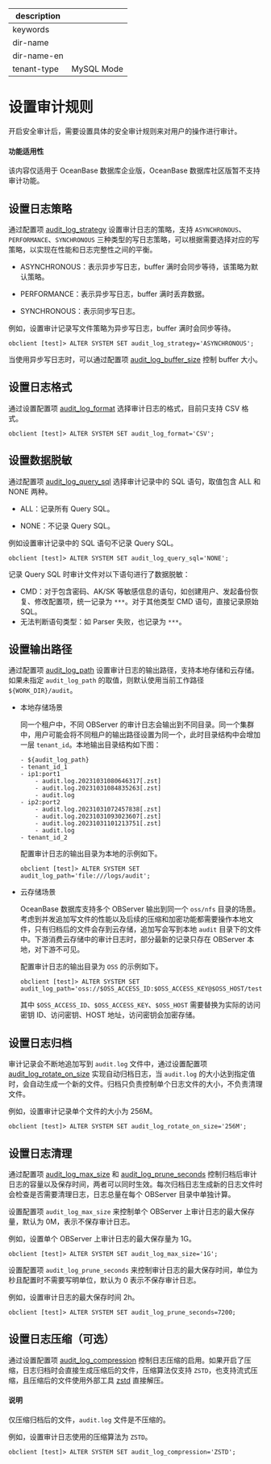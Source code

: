 |description||
|---|---|
|keywords||
|dir-name||
|dir-name-en||
|tenant-type|MySQL Mode|

# 设置审计规则

开启安全审计后，需要设置具体的安全审计规则来对用户的操作进行审计。

<main id="notice" >
  <h4>功能适用性</h4>
  <p>该内容仅适用于 OceanBase 数据库企业版，OceanBase 数据库社区版暂不支持审计功能。</p>
</main>

## 设置日志策略

通过配置项 [audit_log_strategy](../../../../700.reference/800.configuration-items-and-system-variables/100.system-configuration-items/400.tenant-level-configuration-items/295.audit_log_strategy.md) 设置审计日志的策略，支持 `ASYNCHRONOUS`、`PERFORMANCE`、`SYNCHRONOUS` 三种类型的写日志策略，可以根据需要选择对应的写策略，以实现在性能和日志完整性之间的平衡。

* ASYNCHRONOUS：表示异步写日志，buffer 满时会同步等待，该策略为默认策略。

* PERFORMANCE：表示异步写日志，buffer 满时丢弃数据。

* SYNCHRONOUS：表示同步写日志。

例如，设置审计记录写文件策略为异步写日志，buffer 满时会同步等待。

```shell
obclient [test]> ALTER SYSTEM SET audit_log_strategy='ASYNCHRONOUS';
```

当使用异步写日志时，可以通过配置项 [audit_log_buffer_size](../../../../700.reference/800.configuration-items-and-system-variables/100.system-configuration-items/400.tenant-level-configuration-items/210.audit_log_buffer_size.md) 控制 buffer 大小。

## 设置日志格式

通过设置配置项 [audit_log_format](../../../../700.reference/800.configuration-items-and-system-variables/100.system-configuration-items/400.tenant-level-configuration-items/240.audit_log_format.md) 选择审计日志的格式，目前只支持 CSV 格式。

```shell
obclient [test]> ALTER SYSTEM SET audit_log_format='CSV';
```

## 设置数据脱敏

通过配置项 [audit_log_query_sql](../../../../700.reference/800.configuration-items-and-system-variables/100.system-configuration-items/400.tenant-level-configuration-items/280.audit_log_query_sql.md) 选择审计记录中的 SQL 语句，取值包含 ALL 和 NONE 两种。

* ALL：记录所有 Query SQL。

* NONE：不记录 Query SQL。

例如设置审计记录中的 SQL 语句不记录 Query SQL。

```shell
obclient [test]> ALTER SYSTEM SET audit_log_query_sql='NONE';
```

记录 Query SQL 时审计文件对以下语句进行了数据脱敏：

* CMD：对于包含密码、AK/SK 等敏感信息的语句，如创建用户、发起备份恢复、修改配置项，统一记录为 `***`。对于其他类型 CMD 语句，直接记录原始 SQL。
* 无法判断语句类型：如 Parser 失败，也记录为 `***`。

## 设置输出路径

通过配置项 [audit_log_path](../../../../700.reference/800.configuration-items-and-system-variables/100.system-configuration-items/400.tenant-level-configuration-items/260.audit_log_path.md) 设置审计日志的输出路径，支持本地存储和云存储。如果未指定 `audit_log_path` 的取值，则默认使用当前工作路径 `${WORK_DIR}/audit`。

* 本地存储场景

  同一个租户中，不同 OBServer 的审计日志会输出到不同目录。同一个集群中，用户可能会将不同租户的输出路径设置为同一个，此时目录结构中会增加一层 `tenant_id`。本地输出目录结构如下图：

    ```shell
    - ${audit_log_path}
    - tenant_id_1
    - ip1:port1
        - audit.log.20231031080646317[.zst]
        - audit.log.20231031084835263[.zst]
        - audit.log
    - ip2:port2
        - audit.log.20231031072457838[.zst]
        - audit.log.20231031093023607[.zst]
        - audit.log.20231031101213751[.zst]
        - audit.log
    - tenant_id_2
    ```

    配置审计日志的输出目录为本地的示例如下。

    ```shell
    obclient [test]> ALTER SYSTEM SET audit_log_path='file:///logs/audit';
    ```

* 云存储场景

   OceanBase 数据库支持多个 OBServer 输出到同一个 `oss/nfs` 目录的场景。考虑到并发追加写文件的性能以及后续的压缩和加密功能都需要操作本地文件，只有归档后的文件会存到云存储，追加写会写到本地 `audit` 目录下的文件中。下游消费云存储中的审计日志时，部分最新的记录只存在 OBServer 本地，对下游不可见。

    配置审计日志的输出目录为 `OSS` 的示例如下。

     ```shell
     obclient [test]> ALTER SYSTEM SET audit_log_path='oss://$OSS_ACCESS_ID:$OSS_ACCESS_KEY@$OSS_HOST/test/audit/';
     ```

    其中 `$OSS_ACCESS_ID`、`$OSS_ACCESS_KEY`、`$OSS_HOST` 需要替换为实际的访问密钥 ID、访问密钥、HOST 地址，访问密钥会加密存储。

## 设置日志归档

审计记录会不断地追加写到 `audit.log` 文件中，通过设置配置项 [audit_log_rotate_on_size](../../../../700.reference/800.configuration-items-and-system-variables/100.system-configuration-items/400.tenant-level-configuration-items/290.audit_log_rotate_on_size.md) 实现自动归档日志，当 `audit.log` 的大小达到指定值时，会自动生成一个新的文件。归档只负责控制单个日志文件的大小，不负责清理文件。

例如，设置审计记录单个文件的大小为 256M。

```shell
obclient [test]> ALTER SYSTEM SET audit_log_rotate_on_size='256M';
```

## 设置日志清理

通过配置项 [audit_log_max_size](../../../../700.reference/800.configuration-items-and-system-variables/100.system-configuration-items/400.tenant-level-configuration-items/250.audit_log_max_size.md) 和 [audit_log_prune_seconds](../../../../700.reference/800.configuration-items-and-system-variables/100.system-configuration-items/400.tenant-level-configuration-items/270.audit_log_prune_seconds.md) 控制归档后审计日志的容量以及保存时间，两者可以同时生效。每次归档日志生成新的日志文件时会检查是否需要清理日志，日志总量在每个 OBServer 目录中单独计算。

设置配置项 `audit_log_max_size` 来控制单个 OBServer 上审计日志的最大保存量，默认为 0M，表示不保存审计日志。

例如，设置单个 OBServer 上审计日志的最大保存量为 1G。

```shell
obclient [test]> ALTER SYSTEM SET audit_log_max_size='1G';
```

设置配置项 `audit_log_prune_seconds` 来控制审计日志的最大保存时间，单位为秒且配置时不需要写明单位，默认为 0 表示不保存审计日志。

例如，设置审计日志的最大保存时间 2h。

```shell
obclient [test]> ALTER SYSTEM SET audit_log_prune_seconds=7200;
```

## 设置日志压缩（可选）

通过设置配置项 [audit_log_compression](../../../../700.reference/800.configuration-items-and-system-variables/100.system-configuration-items/400.tenant-level-configuration-items/220.audit_log_compression.md) 控制日志压缩的启用。如果开启了压缩，日志归档时会直接生成压缩后的文件，压缩算法仅支持 `ZSTD`，也支持流式压缩，且压缩后的文件使用外部工具 [zstd](https://github.com/facebook/zstd) 直接解压。

<main id="notice" type='explain'>
  <h4>说明</h4>
  <p>仅压缩归档后的文件，<code>audit.log</code> 文件是不压缩的。</p>
</main>

例如，设置审计日志使用的压缩算法为 `ZSTD`。

```shell
obclient [test]> ALTER SYSTEM SET audit_log_compression='ZSTD';
```
